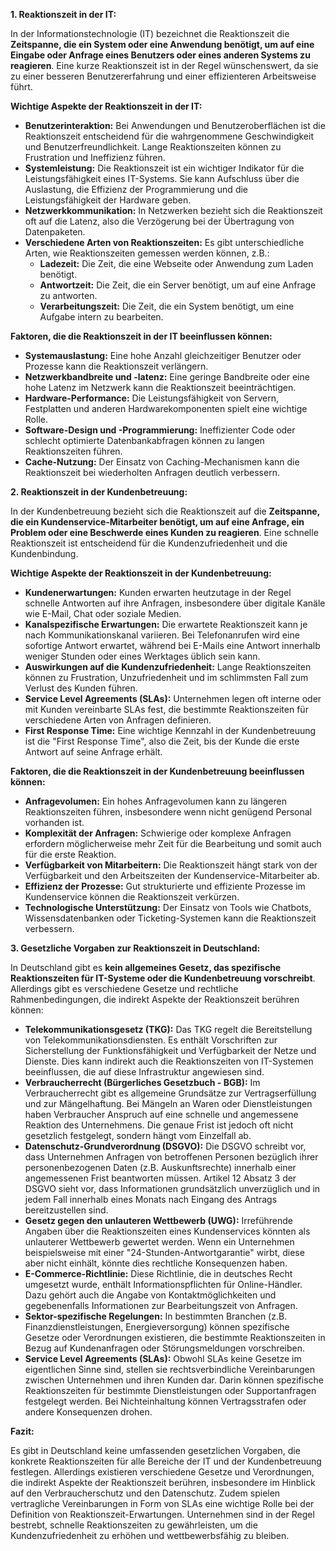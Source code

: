 **1. Reaktionszeit in der IT:**

In der Informationstechnologie (IT) bezeichnet die Reaktionszeit die **Zeitspanne, die ein System oder eine Anwendung benötigt, um auf eine Eingabe oder Anfrage eines Benutzers oder eines anderen Systems zu reagieren**. Eine kurze Reaktionszeit ist in der Regel wünschenswert, da sie zu einer besseren Benutzererfahrung und einer effizienteren Arbeitsweise führt.

**Wichtige Aspekte der Reaktionszeit in der IT:**

- **Benutzerinteraktion:** Bei Anwendungen und Benutzeroberflächen ist die Reaktionszeit entscheidend für die wahrgenommene Geschwindigkeit und Benutzerfreundlichkeit. Lange Reaktionszeiten können zu Frustration und Ineffizienz führen.
- **Systemleistung:** Die Reaktionszeit ist ein wichtiger Indikator für die Leistungsfähigkeit eines IT-Systems. Sie kann Aufschluss über die Auslastung, die Effizienz der Programmierung und die Leistungsfähigkeit der Hardware geben.
- **Netzwerkkommunikation:** In Netzwerken bezieht sich die Reaktionszeit oft auf die Latenz, also die Verzögerung bei der Übertragung von Datenpaketen.
- **Verschiedene Arten von Reaktionszeiten:** Es gibt unterschiedliche Arten, wie Reaktionszeiten gemessen werden können, z.B.:
    - **Ladezeit:** Die Zeit, die eine Webseite oder Anwendung zum Laden benötigt.
    - **Antwortzeit:** Die Zeit, die ein Server benötigt, um auf eine Anfrage zu antworten.
    - **Verarbeitungszeit:** Die Zeit, die ein System benötigt, um eine Aufgabe intern zu bearbeiten.

**Faktoren, die die Reaktionszeit in der IT beeinflussen können:**

- **Systemauslastung:** Eine hohe Anzahl gleichzeitiger Benutzer oder Prozesse kann die Reaktionszeit verlängern.
- **Netzwerkbandbreite und -latenz:** Eine geringe Bandbreite oder eine hohe Latenz im Netzwerk kann die Reaktionszeit beeinträchtigen.
- **Hardware-Performance:** Die Leistungsfähigkeit von Servern, Festplatten und anderen Hardwarekomponenten spielt eine wichtige Rolle.
- **Software-Design und -Programmierung:** Ineffizienter Code oder schlecht optimierte Datenbankabfragen können zu langen Reaktionszeiten führen.
- **Cache-Nutzung:** Der Einsatz von Caching-Mechanismen kann die Reaktionszeit bei wiederholten Anfragen deutlich verbessern.

**2. Reaktionszeit in der Kundenbetreuung:**

In der Kundenbetreuung bezieht sich die Reaktionszeit auf die **Zeitspanne, die ein Kundenservice-Mitarbeiter benötigt, um auf eine Anfrage, ein Problem oder eine Beschwerde eines Kunden zu reagieren**. Eine schnelle Reaktionszeit ist entscheidend für die Kundenzufriedenheit und die Kundenbindung.

**Wichtige Aspekte der Reaktionszeit in der Kundenbetreuung:**

- **Kundenerwartungen:** Kunden erwarten heutzutage in der Regel schnelle Antworten auf ihre Anfragen, insbesondere über digitale Kanäle wie E-Mail, Chat oder soziale Medien.
- **Kanalspezifische Erwartungen:** Die erwartete Reaktionszeit kann je nach Kommunikationskanal variieren. Bei Telefonanrufen wird eine sofortige Antwort erwartet, während bei E-Mails eine Antwort innerhalb weniger Stunden oder eines Werktages üblich sein kann.
- **Auswirkungen auf die Kundenzufriedenheit:** Lange Reaktionszeiten können zu Frustration, Unzufriedenheit und im schlimmsten Fall zum Verlust des Kunden führen.
- **Service Level Agreements (SLAs):** Unternehmen legen oft interne oder mit Kunden vereinbarte SLAs fest, die bestimmte Reaktionszeiten für verschiedene Arten von Anfragen definieren.
- **First Response Time:** Eine wichtige Kennzahl in der Kundenbetreuung ist die "First Response Time", also die Zeit, bis der Kunde die erste Antwort auf seine Anfrage erhält.

**Faktoren, die die Reaktionszeit in der Kundenbetreuung beeinflussen können:**

- **Anfragevolumen:** Ein hohes Anfragevolumen kann zu längeren Reaktionszeiten führen, insbesondere wenn nicht genügend Personal vorhanden ist.
- **Komplexität der Anfragen:** Schwierige oder komplexe Anfragen erfordern möglicherweise mehr Zeit für die Bearbeitung und somit auch für die erste Reaktion.
- **Verfügbarkeit von Mitarbeitern:** Die Reaktionszeit hängt stark von der Verfügbarkeit und den Arbeitszeiten der Kundenservice-Mitarbeiter ab.
- **Effizienz der Prozesse:** Gut strukturierte und effiziente Prozesse im Kundenservice können die Reaktionszeit verkürzen.
- **Technologische Unterstützung:** Der Einsatz von Tools wie Chatbots, Wissensdatenbanken oder Ticketing-Systemen kann die Reaktionszeit verbessern.

**3. Gesetzliche Vorgaben zur Reaktionszeit in Deutschland:**

In Deutschland gibt es **kein allgemeines Gesetz, das spezifische Reaktionszeiten für IT-Systeme oder die Kundenbetreuung vorschreibt**. Allerdings gibt es verschiedene Gesetze und rechtliche Rahmenbedingungen, die indirekt Aspekte der Reaktionszeit berühren können:

- **Telekommunikationsgesetz (TKG):** Das TKG regelt die Bereitstellung von Telekommunikationsdiensten. Es enthält Vorschriften zur Sicherstellung der Funktionsfähigkeit und Verfügbarkeit der Netze und Dienste. Dies kann indirekt auch die Reaktionszeiten von IT-Systemen beeinflussen, die auf diese Infrastruktur angewiesen sind.
- **Verbraucherrecht (Bürgerliches Gesetzbuch - BGB):** Im Verbraucherrecht gibt es allgemeine Grundsätze zur Vertragserfüllung und zur Mängelhaftung. Bei Mängeln an Waren oder Dienstleistungen haben Verbraucher Anspruch auf eine schnelle und angemessene Reaktion des Unternehmens. Die genaue Frist ist jedoch oft nicht gesetzlich festgelegt, sondern hängt vom Einzelfall ab.
- **Datenschutz-Grundverordnung (DSGVO):** Die DSGVO schreibt vor, dass Unternehmen Anfragen von betroffenen Personen bezüglich ihrer personenbezogenen Daten (z.B. Auskunftsrechte) innerhalb einer angemessenen Frist beantworten müssen. Artikel 12 Absatz 3 der DSGVO sieht vor, dass Informationen grundsätzlich unverzüglich und in jedem Fall innerhalb eines Monats nach Eingang des Antrags bereitzustellen sind.
- **Gesetz gegen den unlauteren Wettbewerb (UWG):** Irreführende Angaben über die Reaktionszeiten eines Kundenservices könnten als unlauterer Wettbewerb gewertet werden. Wenn ein Unternehmen beispielsweise mit einer "24-Stunden-Antwortgarantie" wirbt, diese aber nicht einhält, könnte dies rechtliche Konsequenzen haben.
- **E-Commerce-Richtlinie:** Diese Richtlinie, die in deutsches Recht umgesetzt wurde, enthält Informationspflichten für Online-Händler. Dazu gehört auch die Angabe von Kontaktmöglichkeiten und gegebenenfalls Informationen zur Bearbeitungszeit von Anfragen.
- **Sektor-spezifische Regelungen:** In bestimmten Branchen (z.B. Finanzdienstleistungen, Energieversorgung) können spezifische Gesetze oder Verordnungen existieren, die bestimmte Reaktionszeiten in Bezug auf Kundenanfragen oder Störungsmeldungen vorschreiben.
- **Service Level Agreements (SLAs):** Obwohl SLAs keine Gesetze im eigentlichen Sinne sind, stellen sie rechtsverbindliche Vereinbarungen zwischen Unternehmen und ihren Kunden dar. Darin können spezifische Reaktionszeiten für bestimmte Dienstleistungen oder Supportanfragen festgelegt werden. Bei Nichteinhaltung können Vertragsstrafen oder andere Konsequenzen drohen.

**Fazit:**

Es gibt in Deutschland keine umfassenden gesetzlichen Vorgaben, die konkrete Reaktionszeiten für alle Bereiche der IT und der Kundenbetreuung festlegen. Allerdings existieren verschiedene Gesetze und Verordnungen, die indirekt Aspekte der Reaktionszeit berühren, insbesondere im Hinblick auf den Verbraucherschutz und den Datenschutz. Zudem spielen vertragliche Vereinbarungen in Form von SLAs eine wichtige Rolle bei der Definition von Reaktionszeit-Erwartungen. Unternehmen sind in der Regel bestrebt, schnelle Reaktionszeiten zu gewährleisten, um die Kundenzufriedenheit zu erhöhen und wettbewerbsfähig zu bleiben.